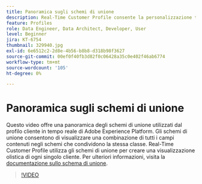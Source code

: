 ```yaml
---
title: Panoramica sugli schemi di unione
description: Real-Time Customer Profile consente la personalizzazione tra canali scalabile in ogni fase del percorso del cliente. È possibile abilitare i dati in batch o in streaming per Real-Time Customer Profile abilitando sia lo schema che il set di dati corrispondente.
feature: Profiles
role: Data Engineer, Data Architect, Developer, User
level: Beginner
jira: KT-6754
thumbnail: 329940.jpg
exl-id: 6e6512c2-2d8e-4b56-b8b8-d318b98f3627
source-git-commit: 00ef0f40fb3d82f0c06428a35c0e402f46ab6774
workflow-type: tm+mt
source-wordcount: '105'
ht-degree: 0%

---
```


# Panoramica sugli schemi di unione

Questo video offre una panoramica degli schemi di unione utilizzati dal profilo cliente in tempo reale di Adobe Experience Platform. Gli schemi di unione consentono di visualizzare una combinazione di tutti i campi contenuti negli schemi che condividono la stessa classe. Real-Time Customer Profile utilizza gli schemi di unione per creare una visualizzazione olistica di ogni singolo cliente. Per ulteriori informazioni, visita la [documentazione sullo schema di unione](https://experienceleague.adobe.com/docs/experience-platform/profile/union-schemas/union-schema.html).

>[!VIDEO](https://video.tv.adobe.com/v/329940?learn=on)

